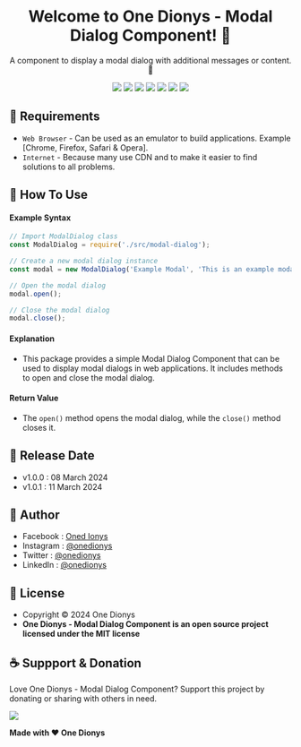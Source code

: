 <h1 align="center">Welcome to One Dionys - Modal Dialog Component! 👋 </h1>

<p align="center">A component to display a modal dialog with additional messages or content. 💖 </p>

<p align="center">
<img src="https://img.shields.io/github/contributors/onedionys/onedionys-modal-dialog-component?style=flat-square">
<img src="https://img.shields.io/github/issues/onedionys/onedionys-modal-dialog-component?style=flat-square">
<img src="https://img.shields.io/github/stars/onedionys/onedionys-modal-dialog-component?style=flat-square"> 
<img src="https://img.shields.io/github/forks/onedionys/onedionys-modal-dialog-component?style=flat-square">
<img src="https://img.shields.io/github/last-commit/onedionys/onedionys-modal-dialog-component.svg?style=flat-square">
<img src="https://img.shields.io/github/languages/code-size/onedionys/onedionys-modal-dialog-component?style=flat-square">
<img src="https://img.shields.io/github/license/onedionys/onedionys-modal-dialog-component?style=flat-square">
</p>

## 💾 Requirements

* `Web Browser` - Can be used as an emulator to build applications. Example [Chrome, Firefox, Safari & Opera].
* `Internet` - Because many use CDN and to make it easier to find solutions to all problems.

## 🎯 How To Use

#### Example Syntax

```javascript
// Import ModalDialog class
const ModalDialog = require('./src/modal-dialog');

// Create a new modal dialog instance
const modal = new ModalDialog('Example Modal', 'This is an example modal');

// Open the modal dialog
modal.open();

// Close the modal dialog
modal.close();
```

#### Explanation

* This package provides a simple Modal Dialog Component that can be used to display modal dialogs in web applications. It includes methods to open and close the modal dialog.

#### Return Value

* The `open()` method opens the modal dialog, while the `close()` method closes it.

## 📆 Release Date

* v1.0.0 : 08 March 2024
* v1.0.1 : 11 March 2024

## 🧑 Author

* Facebook : <a href="https://www.facebook.com/theonedionys"> Oned Ionys</a>
* Instagram : <a href="https://www.instagram.com/onedionys/"> @onedionys</a>
* Twitter : <a href="https://twitter.com/onedionys"> @onedionys</a>
* LinkedIn :  <a href="https://www.linkedin.com/in/onedionys/"> @onedionys</a>

## 📝 License

* Copyright © 2024 One Dionys
* **One Dionys - Modal Dialog Component is an open source project licensed under the MIT license**

## ☕️ Suppport & Donation

Love One Dionys - Modal Dialog Component? Support this project by donating or sharing with others in need.

<a href="https://www.buymeacoffee.com/onedionys"><img src="https://img.shields.io/badge/Buy_Me_A_Coffee-FFDD00?style=for-the-badge&logo=buy-me-a-coffee&logoColor=black"/> </a>

**Made with ❤️ One Dionys**
